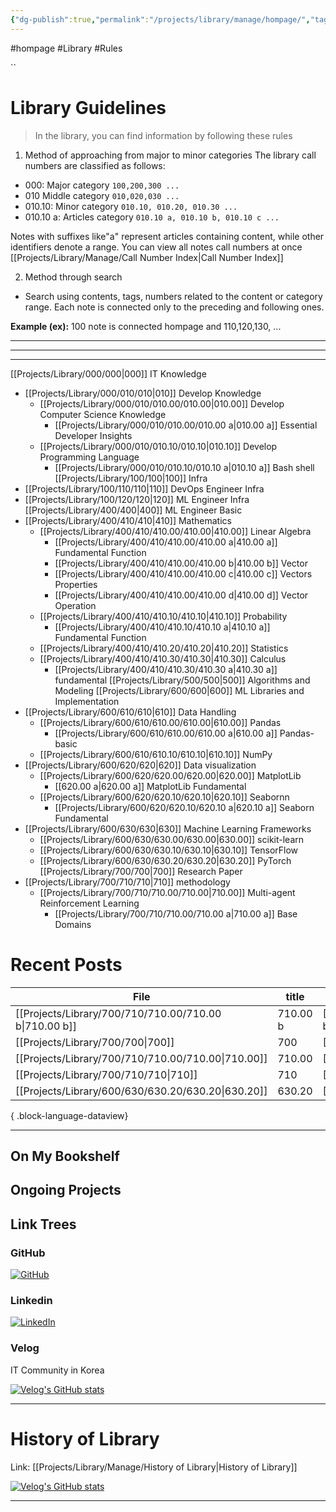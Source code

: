 ```yaml
---
{"dg-publish":true,"permalink":"/projects/library/manage/hompage/","tags":["gardenEntry"],"noteIcon":"0","created":"2023-12-20T12:21:00.425+09:00","updated":"2024-01-26T18:03:21.073+09:00"}
---
```


#hompage #Library #Rules





``
# Library Guidelines

>  In the library, you can find information by following these rules

1. Method of approaching from major to minor categories
The library call numbers are classified as follows:

- 000: Major category `100,200,300 ...`
- 010 Middle category `010,020,030 ...`
- 010.10: Minor category `010.10, 010.20, 010.30 ...`
- 010.10 a: Articles category `010.10 a, 010.10 b, 010.10 c ...`
  
Notes with suffixes like"a" represent articles containing content, while other identifiers denote a range.
You can view all notes call numbers at once
[[Projects/Library/Manage/Call Number Index\|Call Number Index]]



2. Method through search
- Search using contents, tags, numbers  related to the content or category range.
Each note is connected only to the preceding and following ones.

**Example (ex):**
100 note is connected hompage and 110,120,130, ...
 


--- 
---
---

[[Projects/Library/000/000\|000]] IT Knowledge
- [[Projects/Library/000/010/010\|010]] Develop Knowledge
	- [[Projects/Library/000/010/010.00/010.00\|010.00]] Develop Computer Science Knowledge
		- [[Projects/Library/000/010/010.00/010.00 a\|010.00 a]] Essential Developer Insights
	- [[Projects/Library/000/010/010.10/010.10\|010.10]] Develop Programming Language
		- [[Projects/Library/000/010/010.10/010.10 a\|010.10 a]] Bash shell
[[Projects/Library/100/100\|100]] Infra
- [[Projects/Library/100/110/110\|110]] DevOps Engineer Infra
- [[Projects/Library/100/120/120\|120]] ML Engineer Infra
[[Projects/Library/400/400\|400]] ML Engineer Basic
- [[Projects/Library/400/410/410\|410]] Mathematics
	- [[Projects/Library/400/410/410.00/410.00\|410.00]] Linear Algebra
		- [[Projects/Library/400/410/410.00/410.00 a\|410.00 a]] Fundamental Function
		- [[Projects/Library/400/410/410.00/410.00 b\|410.00 b]] Vector
		- [[Projects/Library/400/410/410.00/410.00 c\|410.00 c]] Vectors Properties
		- [[Projects/Library/400/410/410.00/410.00 d\|410.00 d]] Vector Operation
	- [[Projects/Library/400/410/410.10/410.10\|410.10]] Probability
		- [[Projects/Library/400/410/410.10/410.10 a\|410.10 a]] Fundamental Function
	- [[Projects/Library/400/410/410.20/410.20\|410.20]] Statistics
	- [[Projects/Library/400/410/410.30/410.30\|410.30]] Calculus
		- [[Projects/Library/400/410/410.30/410.30 a\|410.30 a]] fundamental 
[[Projects/Library/500/500\|500]] Algorithms and Modeling
[[Projects/Library/600/600\|600]] ML Libraries and Implementation
- [[Projects/Library/600/610/610\|610]] Data Handling
	- [[Projects/Library/600/610/610.00/610.00\|610.00]] Pandas
		- [[Projects/Library/600/610/610.00/610.00 a\|610.00 a]] Pandas-basic 
	- [[Projects/Library/600/610/610.10/610.10\|610.10]] NumPy
- [[Projects/Library/600/620/620\|620]] Data visualization
	- [[Projects/Library/600/620/620.00/620.00\|620.00]] MatplotLib
		- [[620.00 a\|620.00 a]] MatplotLib Fundamental 
	- [[Projects/Library/600/620/620.10/620.10\|620.10]] Seabornn 
		- [[Projects/Library/600/620/620.10/620.10 a\|620.10 a]] Seaborn Fundamental  
- [[Projects/Library/600/630/630\|630]] Machine Learning Frameworks
    - [[Projects/Library/600/630/630.00/630.00\|630.00]] scikit-learn
    - [[Projects/Library/600/630/630.10/630.10\|630.10]] TensorFlow
    - [[Projects/Library/600/630/630.20/630.20\|630.20]] PyTorch
[[Projects/Library/700/700\|700]] Research Paper
- [[Projects/Library/700/710/710\|710]] methodology
	- [[Projects/Library/700/710/710.00/710.00\|710.00]] Multi-agent Reinforcement Learning
		- [[Projects/Library/700/710/710.00/710.00 a\|710.00 a]] Base Domains








# Recent Posts

| File                                                      | title    | file.link                                                 |
| --------------------------------------------------------- | -------- | --------------------------------------------------------- |
| [[Projects/Library/700/710/710.00/710.00 b\|710.00 b]] | 710.00 b | [[Projects/Library/700/710/710.00/710.00 b\|710.00 b]] |
| [[Projects/Library/700/700\|700]]                      | 700      | [[Projects/Library/700/700\|700]]                      |
| [[Projects/Library/700/710/710.00/710.00\|710.00]]     | 710.00   | [[Projects/Library/700/710/710.00/710.00\|710.00]]     |
| [[Projects/Library/700/710/710\|710]]                  | 710      | [[Projects/Library/700/710/710\|710]]                  |
| [[Projects/Library/600/630/630.20/630.20\|630.20]]     | 630.20   | [[Projects/Library/600/630/630.20/630.20\|630.20]]     |

{ .block-language-dataview}




---
## On My Bookshelf



## Ongoing Projects

## Link Trees

### GitHub
[![GitHub](https://img.shields.io/badge/GitHub-100000?style=for-the-badge&logo=github&logoColor=white)](https://github.com/murphybread)
### Linkedin
[![LinkedIn](https://img.shields.io/badge/LinkedIn-0077B5?style=for-the-badge&logo=linkedin&logoColor=white)](https://www.linkedin.com/in/%EB%AF%BC%EC%B0%AC-%EA%B9%80-aba89a243)
### Velog
IT Community in Korea

[![Velog's GitHub stats](https://velog-readme-stats.vercel.app/api?name=murphybread)](https://github.com/murphybread/velog-readme-stats)




---
# History of Library
Link:  [[Projects/Library/Manage/History of Library\|History of Library]]






[![Velog's GitHub stats](https://velog-readme-stats.vercel.app/api/list?name=murphybread)](https://velog.io/@muphybread)






---
